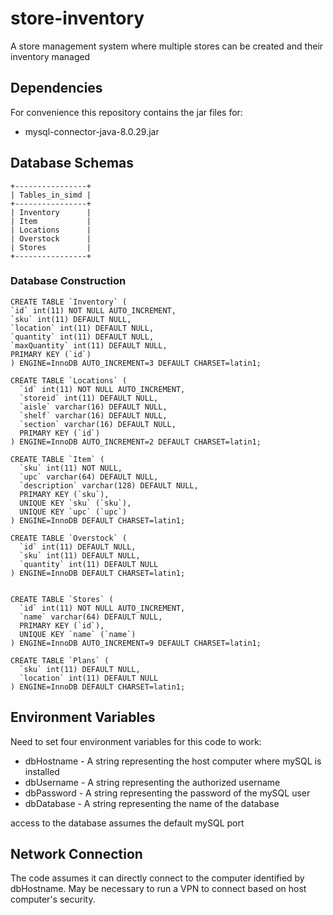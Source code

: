 # store-inventory
A store management system where multiple stores can be created and their inventory managed

## Dependencies
For convenience this repository contains the jar files for: 
* mysql-connector-java-8.0.29.jar

## Database Schemas

```
+----------------+
| Tables_in_simd |
+----------------+
| Inventory      |
| Item           |
| Locations      |
| Overstock      |
| Stores         |
+----------------+
```

### Database Construction

```
CREATE TABLE `Inventory` (
`id` int(11) NOT NULL AUTO_INCREMENT,
`sku` int(11) DEFAULT NULL,
`location` int(11) DEFAULT NULL,
`quantity` int(11) DEFAULT NULL,
`maxQuantity` int(11) DEFAULT NULL,
PRIMARY KEY (`id`)
) ENGINE=InnoDB AUTO_INCREMENT=3 DEFAULT CHARSET=latin1;

CREATE TABLE `Locations` (
  `id` int(11) NOT NULL AUTO_INCREMENT,
  `storeid` int(11) DEFAULT NULL,
  `aisle` varchar(16) DEFAULT NULL,
  `shelf` varchar(16) DEFAULT NULL,
  `section` varchar(16) DEFAULT NULL,
  PRIMARY KEY (`id`)
) ENGINE=InnoDB AUTO_INCREMENT=2 DEFAULT CHARSET=latin1;

CREATE TABLE `Item` (
  `sku` int(11) NOT NULL,
  `upc` varchar(64) DEFAULT NULL,
  `description` varchar(128) DEFAULT NULL,
  PRIMARY KEY (`sku`),
  UNIQUE KEY `sku` (`sku`),
  UNIQUE KEY `upc` (`upc`)
) ENGINE=InnoDB DEFAULT CHARSET=latin1;

CREATE TABLE `Overstock` (
  `id` int(11) DEFAULT NULL,
  `sku` int(11) DEFAULT NULL,
  `quantity` int(11) DEFAULT NULL
) ENGINE=InnoDB DEFAULT CHARSET=latin1;


CREATE TABLE `Stores` (
  `id` int(11) NOT NULL AUTO_INCREMENT,
  `name` varchar(64) DEFAULT NULL,
  PRIMARY KEY (`id`),
  UNIQUE KEY `name` (`name`)
) ENGINE=InnoDB AUTO_INCREMENT=9 DEFAULT CHARSET=latin1;

CREATE TABLE `Plans` (
  `sku` int(11) DEFAULT NULL,
  `location` int(11) DEFAULT NULL
) ENGINE=InnoDB DEFAULT CHARSET=latin1;
```


## Environment Variables
Need to set four environment variables for this code to work:

* dbHostname - A string representing the host computer where mySQL is installed
* dbUsername - A string representing the authorized username
* dbPassword - A string representing the password of the mySQL user
* dbDatabase - A string representing the name of the database

access to the database assumes the default mySQL port

## Network Connection
The code assumes it can directly connect to the computer identified by dbHostname. May be necessary to run a VPN to connect based on host computer's security.


